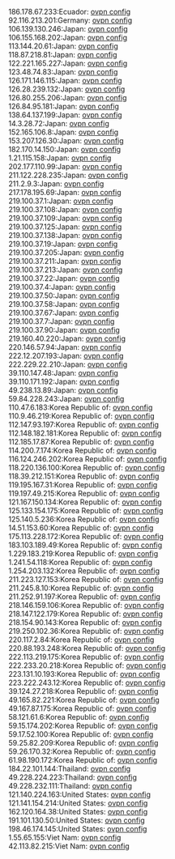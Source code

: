 186.178.67.233:Ecuador: [ovpn config](vpn/186_178_67_233.ovpn)  
92.116.213.201:Germany: [ovpn config](vpn/92_116_213_201.ovpn)  
106.139.130.246:Japan: [ovpn config](vpn/106_139_130_246.ovpn)  
106.155.168.202:Japan: [ovpn config](vpn/106_155_168_202.ovpn)  
113.144.20.61:Japan: [ovpn config](vpn/113_144_20_61.ovpn)  
118.87.218.81:Japan: [ovpn config](vpn/118_87_218_81.ovpn)  
122.221.165.227:Japan: [ovpn config](vpn/122_221_165_227.ovpn)  
123.48.74.83:Japan: [ovpn config](vpn/123_48_74_83.ovpn)  
126.171.146.115:Japan: [ovpn config](vpn/126_171_146_115.ovpn)  
126.28.239.132:Japan: [ovpn config](vpn/126_28_239_132.ovpn)  
126.80.255.206:Japan: [ovpn config](vpn/126_80_255_206.ovpn)  
126.84.95.181:Japan: [ovpn config](vpn/126_84_95_181.ovpn)  
138.64.137.199:Japan: [ovpn config](vpn/138_64_137_199.ovpn)  
14.3.28.72:Japan: [ovpn config](vpn/14_3_28_72.ovpn)  
152.165.106.8:Japan: [ovpn config](vpn/152_165_106_8.ovpn)  
153.207.126.30:Japan: [ovpn config](vpn/153_207_126_30.ovpn)  
182.170.14.150:Japan: [ovpn config](vpn/182_170_14_150.ovpn)  
1.21.115.158:Japan: [ovpn config](vpn/1_21_115_158.ovpn)  
202.177.110.99:Japan: [ovpn config](vpn/202_177_110_99.ovpn)  
211.122.228.235:Japan: [ovpn config](vpn/211_122_228_235.ovpn)  
211.2.9.3:Japan: [ovpn config](vpn/211_2_9_3.ovpn)  
217.178.195.69:Japan: [ovpn config](vpn/217_178_195_69.ovpn)  
219.100.37.1:Japan: [ovpn config](vpn/219_100_37_1.ovpn)  
219.100.37.108:Japan: [ovpn config](vpn/219_100_37_108.ovpn)  
219.100.37.109:Japan: [ovpn config](vpn/219_100_37_109.ovpn)  
219.100.37.125:Japan: [ovpn config](vpn/219_100_37_125.ovpn)  
219.100.37.138:Japan: [ovpn config](vpn/219_100_37_138.ovpn)  
219.100.37.19:Japan: [ovpn config](vpn/219_100_37_19.ovpn)  
219.100.37.205:Japan: [ovpn config](vpn/219_100_37_205.ovpn)  
219.100.37.211:Japan: [ovpn config](vpn/219_100_37_211.ovpn)  
219.100.37.213:Japan: [ovpn config](vpn/219_100_37_213.ovpn)  
219.100.37.22:Japan: [ovpn config](vpn/219_100_37_22.ovpn)  
219.100.37.4:Japan: [ovpn config](vpn/219_100_37_4.ovpn)  
219.100.37.50:Japan: [ovpn config](vpn/219_100_37_50.ovpn)  
219.100.37.58:Japan: [ovpn config](vpn/219_100_37_58.ovpn)  
219.100.37.67:Japan: [ovpn config](vpn/219_100_37_67.ovpn)  
219.100.37.7:Japan: [ovpn config](vpn/219_100_37_7.ovpn)  
219.100.37.90:Japan: [ovpn config](vpn/219_100_37_90.ovpn)  
219.160.40.220:Japan: [ovpn config](vpn/219_160_40_220.ovpn)  
220.146.57.94:Japan: [ovpn config](vpn/220_146_57_94.ovpn)  
222.12.207.193:Japan: [ovpn config](vpn/222_12_207_193.ovpn)  
222.229.22.210:Japan: [ovpn config](vpn/222_229_22_210.ovpn)  
39.110.147.48:Japan: [ovpn config](vpn/39_110_147_48.ovpn)  
39.110.171.192:Japan: [ovpn config](vpn/39_110_171_192.ovpn)  
49.238.13.89:Japan: [ovpn config](vpn/49_238_13_89.ovpn)  
59.84.228.243:Japan: [ovpn config](vpn/59_84_228_243.ovpn)  
110.47.6.183:Korea Republic of: [ovpn config](vpn/110_47_6_183.ovpn)  
110.9.46.219:Korea Republic of: [ovpn config](vpn/110_9_46_219.ovpn)  
112.147.93.197:Korea Republic of: [ovpn config](vpn/112_147_93_197.ovpn)  
112.148.182.181:Korea Republic of: [ovpn config](vpn/112_148_182_181.ovpn)  
112.185.17.87:Korea Republic of: [ovpn config](vpn/112_185_17_87.ovpn)  
114.200.7.174:Korea Republic of: [ovpn config](vpn/114_200_7_174.ovpn)  
116.124.246.202:Korea Republic of: [ovpn config](vpn/116_124_246_202.ovpn)  
118.220.136.100:Korea Republic of: [ovpn config](vpn/118_220_136_100.ovpn)  
118.39.212.151:Korea Republic of: [ovpn config](vpn/118_39_212_151.ovpn)  
119.195.167.31:Korea Republic of: [ovpn config](vpn/119_195_167_31.ovpn)  
119.197.49.215:Korea Republic of: [ovpn config](vpn/119_197_49_215.ovpn)  
121.167.150.134:Korea Republic of: [ovpn config](vpn/121_167_150_134.ovpn)  
125.133.154.175:Korea Republic of: [ovpn config](vpn/125_133_154_175.ovpn)  
125.140.5.236:Korea Republic of: [ovpn config](vpn/125_140_5_236.ovpn)  
14.51.153.60:Korea Republic of: [ovpn config](vpn/14_51_153_60.ovpn)  
175.113.228.172:Korea Republic of: [ovpn config](vpn/175_113_228_172.ovpn)  
183.103.189.49:Korea Republic of: [ovpn config](vpn/183_103_189_49.ovpn)  
1.229.183.219:Korea Republic of: [ovpn config](vpn/1_229_183_219.ovpn)  
1.241.54.118:Korea Republic of: [ovpn config](vpn/1_241_54_118.ovpn)  
1.254.203.132:Korea Republic of: [ovpn config](vpn/1_254_203_132.ovpn)  
211.223.127.153:Korea Republic of: [ovpn config](vpn/211_223_127_153.ovpn)  
211.245.8.10:Korea Republic of: [ovpn config](vpn/211_245_8_10.ovpn)  
211.252.91.197:Korea Republic of: [ovpn config](vpn/211_252_91_197.ovpn)  
218.146.159.106:Korea Republic of: [ovpn config](vpn/218_146_159_106.ovpn)  
218.147.122.179:Korea Republic of: [ovpn config](vpn/218_147_122_179.ovpn)  
218.154.90.143:Korea Republic of: [ovpn config](vpn/218_154_90_143.ovpn)  
219.250.102.36:Korea Republic of: [ovpn config](vpn/219_250_102_36.ovpn)  
220.117.2.84:Korea Republic of: [ovpn config](vpn/220_117_2_84.ovpn)  
220.88.193.248:Korea Republic of: [ovpn config](vpn/220_88_193_248.ovpn)  
222.113.219.175:Korea Republic of: [ovpn config](vpn/222_113_219_175.ovpn)  
222.233.20.218:Korea Republic of: [ovpn config](vpn/222_233_20_218.ovpn)  
223.131.10.193:Korea Republic of: [ovpn config](vpn/223_131_10_193.ovpn)  
223.222.243.12:Korea Republic of: [ovpn config](vpn/223_222_243_12.ovpn)  
39.124.27.218:Korea Republic of: [ovpn config](vpn/39_124_27_218.ovpn)  
49.165.82.221:Korea Republic of: [ovpn config](vpn/49_165_82_221.ovpn)  
49.167.87.175:Korea Republic of: [ovpn config](vpn/49_167_87_175.ovpn)  
58.121.61.6:Korea Republic of: [ovpn config](vpn/58_121_61_6.ovpn)  
59.15.174.202:Korea Republic of: [ovpn config](vpn/59_15_174_202.ovpn)  
59.17.52.100:Korea Republic of: [ovpn config](vpn/59_17_52_100.ovpn)  
59.25.82.209:Korea Republic of: [ovpn config](vpn/59_25_82_209.ovpn)  
59.26.170.32:Korea Republic of: [ovpn config](vpn/59_26_170_32.ovpn)  
61.98.190.172:Korea Republic of: [ovpn config](vpn/61_98_190_172.ovpn)  
184.22.101.144:Thailand: [ovpn config](vpn/184_22_101_144.ovpn)  
49.228.224.223:Thailand: [ovpn config](vpn/49_228_224_223.ovpn)  
49.228.232.111:Thailand: [ovpn config](vpn/49_228_232_111.ovpn)  
121.140.224.163:United States: [ovpn config](vpn/121_140_224_163.ovpn)  
121.141.154.214:United States: [ovpn config](vpn/121_141_154_214.ovpn)  
162.120.164.38:United States: [ovpn config](vpn/162_120_164_38.ovpn)  
191.101.130.50:United States: [ovpn config](vpn/191_101_130_50.ovpn)  
198.46.174.145:United States: [ovpn config](vpn/198_46_174_145.ovpn)  
1.55.65.155:Viet Nam: [ovpn config](vpn/1_55_65_155.ovpn)  
42.113.82.215:Viet Nam: [ovpn config](vpn/42_113_82_215.ovpn)  
